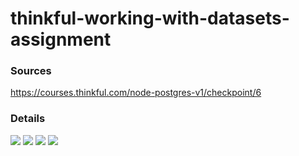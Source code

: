 # thinkful-working-with-datasets-assignment

### Sources
https://courses.thinkful.com/node-postgres-v1/checkpoint/6

### Details
![](https://cdn.discordapp.com/attachments/636565266356240394/650023440262103041/screenshot.png)
![](https://cdn.discordapp.com/attachments/636565266356240394/650023463142293515/screenshot.png)
![](https://cdn.discordapp.com/attachments/636565266356240394/650023510801907738/screenshot.png)
![](https://cdn.discordapp.com/attachments/636565266356240394/650023536131571733/screenshot.png)
